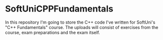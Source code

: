 # SoftUniCPPFundamentals
In this repository I'm going to store the C++ code I've written for SoftUni's "C++ Fundamentals" course. The uploads will consist of exercises from the course, exam preparations and the exam itself.
